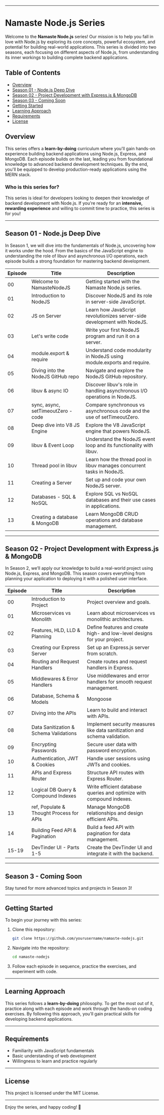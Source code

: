 
---

# Namaste Node.js Series

Welcome to the **Namaste Node.js** series! Our mission is to help you fall in love with Node.js by exploring its core concepts, powerful ecosystem, and potential for building real-world applications. This series is divided into two seasons, each focusing on different aspects of Node.js, from understanding its inner workings to building complete backend applications.

## Table of Contents

- [Overview](#overview)
- [Season 01 - Node.js Deep Dive](#season-01---nodejs-deep-dive)
- [Season 02 - Project Development with Express.js & MongoDB](#season-02---project-development-with-expressjs--mongodb)
- [Season 03 - Coming Soon](#season-03---coming-soon)
- [Getting Started](#getting-started)
- [Learning Approach](#learning-approach)
- [Requirements](#requirements)
- [License](#license)

## Overview

This series offers a **learn-by-doing** curriculum where you'll gain hands-on experience building backend applications using Node.js, Express, and MongoDB. Each episode builds on the last, leading you from foundational knowledge to advanced backend development techniques. By the end, you'll be equipped to develop production-ready applications using the MERN stack.

### Who is this series for?

This series is ideal for developers looking to deepen their knowledge of backend development with Node.js. If you're ready for an **intensive, rewarding experience** and willing to commit time to practice, this series is for you!

---

## Season 01 - Node.js Deep Dive

In Season 1, we will dive into the fundamentals of Node.js, uncovering how it works under the hood. From the basics of the JavaScript engine to understanding the role of libuv and asynchronous I/O operations, each episode builds a strong foundation for mastering backend development.

| Episode | Title                                      | Description                                                                 |
|---------|--------------------------------------------|-----------------------------------------------------------------------------|
| 00      | Welcome to NamasteNodeJS                   | Getting started with the Namaste Node.js series.                            |
| 01      | Introduction to NodeJS                     | Discover NodeJS and its role in server-side JavaScript.                     |
| 02      | JS on Server                               | Learn how JavaScript revolutionizes server-side development with NodeJS.    |
| 03      | Let's write code                           | Write your first NodeJS program and run it on a server.                     |
| 04      | module.export & require                    | Understand code modularity in NodeJS using module.exports and require.      |
| 05      | Diving into the NodeJS GitHub repo         | Navigate and explore the NodeJS GitHub repository.                          |
| 06      | libuv & async IO                           | Discover libuv's role in handling asynchronous I/O operations in NodeJS.    |
| 07      | sync, async, setTimeoutZero - code         | Compare synchronous vs asynchronous code and the use of setTimeoutZero.     |
| 08      | Deep dive into V8 JS Engine                | Explore the V8 JavaScript engine that powers NodeJS.                        |
| 09      | libuv & Event Loop                         | Understand the NodeJS event loop and its functionality with libuv.          |
| 10      | Thread pool in libuv                       | Learn how the thread pool in libuv manages concurrent tasks in NodeJS.      |
| 11      | Creating a Server                          | Set up and code your own NodeJS server.                                     |
| 12      | Databases - SQL & NoSQL                    | Explore SQL vs NoSQL databases and their use cases in applications.         |
| 13      | Creating a database & MongoDB              | Learn MongoDB CRUD operations and database management.                      |

---

## Season 02 - Project Development with Express.js & MongoDB

In Season 2, we’ll apply our knowledge to build a real-world project using Node.js, Express, and MongoDB. This season covers everything from planning your application to deploying it with a polished user interface.

| Episode | Title                                      | Description                                                                 |
|---------|--------------------------------------------|-----------------------------------------------------------------------------|
| 00      | Introduction to Project                    | Project overview and goals.                                                 |
| 01      | Microservices vs Monolith                  | Learn about microservices vs monolithic architectures.                      |
| 02      | Features, HLD, LLD & Planning              | Define features and create high- and low-level designs for your project.    |
| 03      | Creating our Express Server                | Set up an Express.js server from scratch.                                   |
| 04      | Routing and Request Handlers               | Create routes and request handlers in Express.                              |
| 05      | Middlewares & Error Handlers               | Use middlewares and error handlers for smooth request management.           |
| 06      | Database, Schema & Models | Mongoose | Define schemas and create MongoDB models using Mongoose.                   |
| 07      | Diving into the APIs                       | Learn to build and interact with APIs.                                      |
| 08      | Data Sanitization & Schema Validations     | Implement security measures like data sanitization and schema validation.   |
| 09      | Encrypting Passwords                       | Secure user data with password encryption.                                  |
| 10      | Authentication, JWT & Cookies              | Handle user sessions using JWTs and cookies.                                |
| 11      | APIs and Express Router                    | Structure API routes with Express Router.                                   |
| 12      | Logical DB Query & Compound Indexes        | Write efficient database queries and optimize with compound indexes.        |
| 13      | ref, Populate & Thought Process for APIs   | Manage MongoDB relationships and design efficient APIs.                     |
| 14      | Building Feed API & Pagination             | Build a feed API with pagination for data management.                       |
| 15-19   | DevTinder UI - Parts 1-5                   | Create the DevTinder UI and integrate it with the backend.                  |

---

## Season 3 - Coming Soon

Stay tuned for more advanced topics and projects in Season 3!

---

## Getting Started

To begin your journey with this series:

1. Clone this repository:
    ```bash
    git clone https://github.com/yourusername/namaste-nodejs.git
    ```
2. Navigate into the repository:
    ```bash
    cd namaste-nodejs
    ```
3. Follow each episode in sequence, practice the exercises, and experiment with code.

---

## Learning Approach

This series follows a **learn-by-doing** philosophy. To get the most out of it, practice along with each episode and work through the hands-on coding exercises. By following this approach, you'll gain practical skills for developing backend applications.

---

## Requirements

- Familiarity with JavaScript fundamentals
- Basic understanding of web development
- Willingness to learn and practice regularly

---

## License

This project is licensed under the MIT License.

---

Enjoy the series, and happy coding! 🎉

